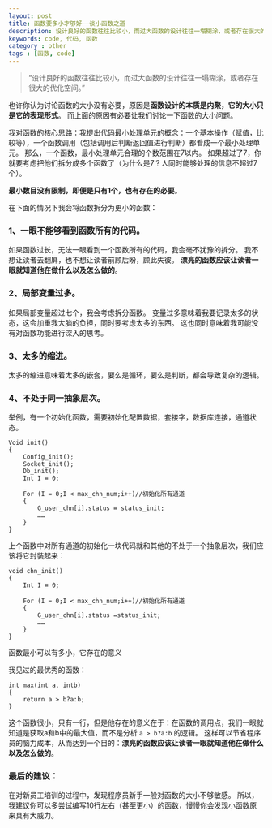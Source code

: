```yaml
---
layout: post
title: 函数要多小才够好——谈小函数之道
description: 设计良好的函数往往比较小，而过大函数的设计往往一塌糊涂，或者存在很大的优化空间。
keywords: code, 代码, 函数
category : other
tags : [函数, code]
---
```


> “设计良好的函数往往比较小，而过大函数的设计往往一塌糊涂，或者存在很大的优化空间。”

也许你认为讨论函数的大小没有必要，原因是**函数设计的本质是内聚，它的大小只是它的表现形式**。
而上面的原因有必要让我们讨论一下函数的大小问题。

我对函数的核心思路：我提出代码最小处理单元的概念：一个基本操作（赋值，比较等），一个函数调用（包括调用后判断返回值进行判断）都看成一个最小处理单元。
那么，一个函数，最小处理单元合理的个数范围在7以内。
如果超过了7，你就要考虑把他们拆分成多个函数了（为什么是7？人同时能够处理的信息不超过7个）。

**最小数目没有限制，即便是只有1个，也有存在的必要**。

在下面的情况下我会将函数拆分为更小的函数：

### 1、一眼不能够看到函数所有的代码。

如果函数过长，无法一眼看到一个函数所有的代码，我会毫不犹豫的拆分。
我不想让读者去翻屏，也不想让读者前顾后盼，顾此失彼。
**漂亮的函数应该让读者一眼就知道他在做什么以及怎么做的**。

### 2、局部变量过多。

如果局部变量超过七个，我会考虑拆分函数。
变量过多意味着我要记录太多的状态，这会加重我大脑的负担，同时要考虑太多的东西。
这也同时意味着我可能没有对函数功能进行深入的思考。

### 3、太多的缩进。

太多的缩进意味着太多的嵌套，要么是循环，要么是判断，都会导致复杂的逻辑。

### 4、不处于同一抽象层次。

举例，有一个初始化函数，需要初始化配置数据，套接字，数据库连接，通道状态。

    Void init()
    {
        Config_init();
        Socket_init();
        Db_init();
        Int I = 0;
        
        For (I = 0;I < max_chn_num;i++)//初始化所有通道
        {
            G_user_chn[i].status = status_init;
            ……
        }
    }

上个函数中对所有通道的初始化一块代码就和其他的不处于一个抽象层次，我们应该将它封装起来：

    void chn_init()
    {
        Int I = 0;
        
        For (I = 0;I < max_chn_num;i++)//初始化所有通道
        {
            G_user_chn[i].status =status_init;
            ……
        }
    }

函数最小可以有多小，它存在的意义

我见过的最优秀的函数：

    int max(int a, intb)
    {
        return a > b?a:b;
    }

这个函数很小，只有一行，但是他存在的意义在于：在函数的调用点，我们一眼就知道是获取a和b中的最大值，而不是分析 `a > b?a:b` 的逻辑。
这样可以节省程序员的脑力成本，从而达到一个目的：**漂亮的函数应该让读者一眼就知道他在做什么以及怎么做的**。

### 最后的建议：

在对新员工培训的过程中，发现程序员新手一般对函数的大小不够敏感。
所以，我建议你可以多尝试编写10行左右（甚至更小）的函数，慢慢你会发现小函数原来具有大威力。
